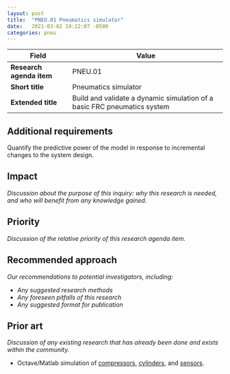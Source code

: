 ```yaml
---
layout: post
title:  "PNEU.01 Pneumatics simulator"
date:   2021-03-02 19:22:07 -0500
categories: pneu
---
```


| Field  | Value |
| ------------- | ------------- |
| **Research agenda item**  | PNEU.01  |
| **Short title**  | Pneumatics simulator  |
| **Extended title**  | Build and validate a dynamic simulation of a basic FRC pneumatics system  |

## Additional requirements
Quantify the predictive power of the model in response to incremental changes to the system design.

## Impact
_Discussion about the purpose of this inquiry: why this research is needed, and who will benefit from any knowledge gained._

## Priority
_Discussion of the relative priority of this research agenda item._

## Recommended approach
_Our recommendations to potential investigators, including:_
- _Any suggested research methods_
- _Any foreseen pitfalls of this research_
- _Any suggested format for publication_

## Prior art
_Discussion of any existing research that has already been done and exists within the community._
 - Octave/Matlab simulation of [compressors](https://github.com/RobotCasserole1736/RoboSim/blob/master/Octave/lib/compressor_and_tank.m), [cylinders](https://github.com/RobotCasserole1736/RoboSim/blob/master/Octave/lib/pneumatic_cylinder.m), and [sensors](https://github.com/RobotCasserole1736/RoboSim/blob/master/Octave/lib/pressure_sensor.m).
